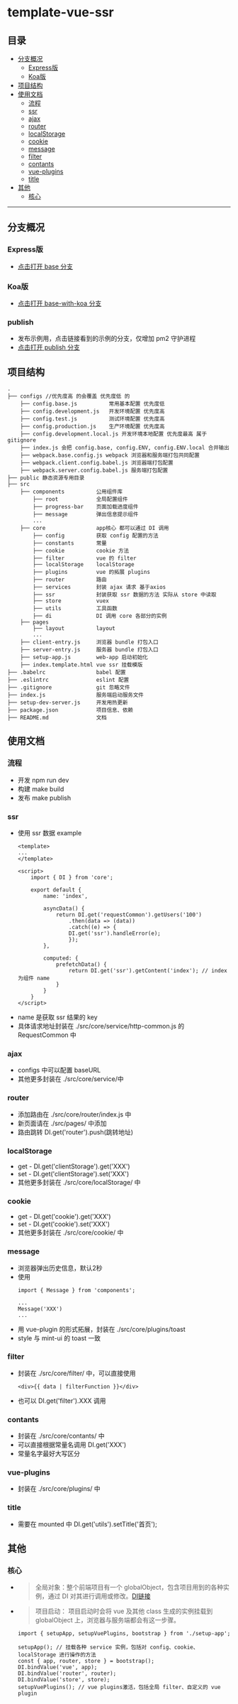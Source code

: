 # template-vue-ssr

## 目录
- [分支概况](#分支概况)
    * [Express版](#Express版)
    * [Koa版](#Koa版)
- [项目结构](#项目结构)    
- [使用文档](#使用文档)
    * [流程](#流程)
    * [ssr](#ssr)
    * [ajax](#ajax)
    * [router](#router)
    * [localStorage](#localStorage)
    * [cookie](#cookie)
    * [message](#message)
    * [filter](#filter)
    * [contants](#contants)
    * [vue-plugins](#vue-plugins)
    * [title](#title)
- [其他](#其他)
    * [核心](#核心)

******

## 分支概况

### Express版
* [点击打开 base 分支](https://github.com/mzonghao/template-vue-ssr/tree/base)
### Koa版
* [点击打开 base-with-koa 分支](https://github.com/mzonghao/template-vue-ssr/tree/base-with-koa)
### publish
* 发布示例用，点击链接看到的示例的分支，仅增加 pm2 守护进程
* [点击打开 publish 分支](https://github.com/mzonghao/template-vue-ssr/tree/publish)

## 项目结构
```
.
├── configs //优先度高 的会覆盖 优先度低 的
    ├── config.base.js          常用基本配置 优先度低
    ├── config.development.js   开发环境配置 优先度高
    ├── config.test.js          测试环境配置 优先度高
    ├── config.production.js    生产环境配置 优先度高
    ├── config.development.local.js 开发环境本地配置 优先度最高 属于 gitignore
    ├── index.js 会把 config.base, config.ENV, config.ENV.local 合并输出
    ├── webpack.base.config.js webpack 浏览器和服务端打包共同配置
    ├── webpack.client.config.babel.js 浏览器端打包配置
    ├── webpack.server.config.babel.js 服务端打包配置
├── public 静态资源专用目录
├── src
    ├── components          公用组件库
        ├── root            全局配置组件
        ├── progress-bar    页面加载进度组件
        ├── message         弹出信息提示组件
        ...
    ├── core                app核心 都可以通过 DI 调用
        ├── config          获取 config 配置的方法
        ├── constants       常量
        ├── cookie          cookie 方法
        ├── filter          vue 的 filter
        ├── localStorage    localStorage
        ├── plugins         vue 的拓展 plugins
        ├── router          路由
        ├── services        封装 ajax 请求 基于axios
        ├── ssr             封装获取 ssr 数据的方法 实际从 store 中读取
        ├── store           vuex
        ├── utils           工具函数
        ├── di              DI 调用 core 各部分的实例
    ├── pages
        ├── layout          layout
        ...
    ├── client-entry.js     浏览器 bundle 打包入口
    ├── server-entry.js     服务器 bundle 打包入口
    ├── setup-app.js        web-app 启动初始化
    ├── index.template.html vue ssr 挂载模版
├── .babelrc                babel 配置
├── .eslintrc               eslint 配置
├── .gitignore              git 忽略文件
├── index.js                服务端启动服务文件
├── setup-dev-server.js     开发用热更新
├── package.json            项目信息、依赖
├── README.md               文档
```

## 使用文档

### 流程
* 开发 npm run dev
* 构建 make build
* 发布 make publish

### ssr
* 使用 ssr 数据 example
    ```
    <template>
    ...
    </template>

    <script>
        import { DI } from 'core';

        export default {
            name: 'index',

            asyncData() {
                return DI.get('requestCommon').getUsers('100') 
                    .then(data => (data))
                    .catch((e) => {
                    DI.get('ssr').handleError(e);
                    });
            },

            computed: {
                prefetchData() {
                    return DI.get('ssr').getContent('index'); // index 为组件 name
                }
            }
        }
    </script>
    ```
* name 是获取 ssr 结果的 key   
* 具体请求地址封装在 ./src/core/service/http-common.js 的 RequestCommon 中

### ajax
* configs 中可以配置 baseURL
* 其他更多封装在 ./src/core/service/中

### router
* 添加路由在 ./src/core/router/index.js 中
* 新页面请在 ./src/pages/ 中添加
* 路由跳转 DI.get('router').push(跳转地址)

### localStorage
* get - DI.get('clientStorage').get('XXX')
* set - DI.get('clientStorage').set('XXX')
* 其他更多封装在 ./src/core/localStorage/ 中

### cookie
* get - DI.get('cookie').get('XXX')
* set - DI.get('cookie').set('XXX')
* 其他更多封装在 ./src/core/cookie/ 中

### message
* 浏览器弹出历史信息，默认2秒
* 使用
    ```
    import { Message } from 'components';

    ...
    Message('XXX')
    ...
    ```
* 用 vue-plugin 的形式拓展，封装在 ./src/core/plugins/toast
* style 与 mint-ui 的 toast 一致

### filter
* 封装在 ./src/core/filter/ 中，可以直接使用
    ```
    <div>{{ data | filterFunction }}</div> 
    ```
* 也可以 DI.get('filter').XXX 调用

### contants
* 封装在 ./src/core/contants/ 中
* 可以直接根据常量名调用 DI.get('XXX')
* 常量名字最好大写区分

### vue-plugins
* 封装在 ./src/core/plugins/ 中

### title
* 需要在 mounted 中 DI.get('utils').setTitle('首页');
 

## 其他

### 核心
* > 全局对象：整个前端项目有一个 globalObject，包含项目用到的各种实例，通过 DI 对其进行调用或修改。[DI链接](./src/core/di.js)

* > 项目启动： 项目启动时会将 vue 及其他 class 生成的实例挂载到 globalObject 上，浏览器与服务端都会有这一步骤。

    ```
    import { setupApp, setupVuePlugins, bootstrap } from './setup-app';

    setupApp(); // 挂载各种 service 实例，包括对 config、cookie、localStorage 进行操作的方法
    const { app, router, store } = bootstrap();
    DI.bindValue('vue', app);
    DI.bindValue('router', router);
    DI.bindValue('store', store);
    setupVuePlugins(); // vue plugins激活，包括全局 filter、自定义的 vue plugin
    ```
